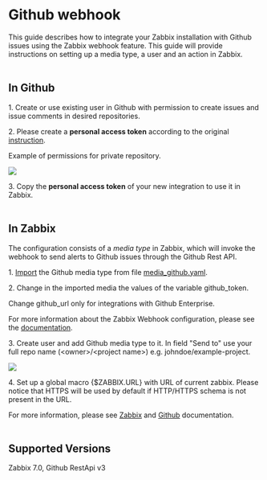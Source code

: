 
# Github webhook 

This guide describes how to integrate your Zabbix installation with Github issues using the Zabbix webhook feature. This guide will provide instructions on setting up a media type, a user and an action in Zabbix.
<br/><br/>
## In Github

1\. Create or use existing user in Github with permission to create issues and 
issue comments in desired repositories.

2\. Please create a **personal access token** according to the original [instruction](https://docs.github.com/en/github/authenticating-to-github/keeping-your-account-and-data-secure/creating-a-personal-access-token).


Example of permissions for private repository.

[![](images/thumb.2.jpg?raw=true)](images/2.jpg)

3\. Copy the **personal access token** of your new integration to use it in Zabbix.
<br/><br/>
## In Zabbix

The configuration consists of a _media type_ in Zabbix, which will invoke the webhook to send alerts to Github issues through the Github Rest API.


1\. [Import](https://www.zabbix.com/documentation/7.2/manual/web_interface/frontend_sections/alerts/mediatypes) the Github media type from file [media_github.yaml](media_github.yaml).

2\. Change in the imported media the values of the variable github_token.

Change github_url only for integrations with Github Enterprise.

For more information about the Zabbix Webhook configuration, please see the [documentation](https://www.zabbix.com/documentation/7.2/manual/config/notifications/media/webhook).

3\. Create user and add Github media type to it. In field "Send to" use your full repo name (\<owner\>/\<project name\>) e.g. johndoe/example-project.

[![](images/thumb.1.jpg?raw=true)](images/1.jpg)

4\. Set up a global macro {$ZABBIX.URL} with URL of current zabbix. Please notice that HTTPS will be used by default if HTTP/HTTPS schema is not present in the URL.

For more information, please see [Zabbix](https://www.zabbix.com/documentation/7.2/manual/config/notifications) and [Github](https://docs.github.com/en/rest) documentation.
<br/><br/>
## Supported Versions

Zabbix 7.0, Github RestApi v3
